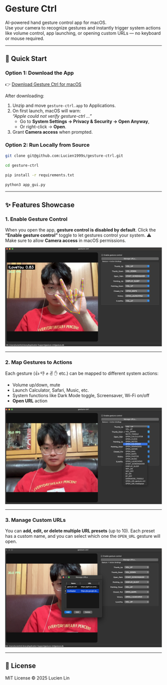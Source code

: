 # Gesture Ctrl

AI-powered hand gesture control app for macOS.  
Use your camera to recognize gestures and instantly trigger system actions like volume control, app launching, or opening custom URLs — no keyboard or mouse required.  

---

## 🚀 Quick Start

### Option 1: Download the App
👉 [Download Gesture Ctrl for macOS](https://github.com/Lucien1999s/gesture-ctrl/releases/tag/v0.1.0)  

After downloading:
1. Unzip and move `gesture-ctrl.app` to Applications.  
2. On first launch, macOS will warn:  
   *“Apple could not verify gesture-ctrl …”*  
   - Go to **System Settings → Privacy & Security → Open Anyway**,  
   - Or right-click → **Open**.  
3. Grant **Camera access** when prompted.  

### Option 2: Run Locally from Source

```bash
git clone git@github.com:Lucien1999s/gesture-ctrl.git
```

```bash
cd gesture-ctrl
```

```bash
pip install -r requirements.txt
```

```bash
python3 app_gui.py
```

---

## ✨ Features Showcase

### 1. Enable Gesture Control

When you open the app, **gesture control is disabled by default**.
Click the **“Enable gesture control”** toggle to let gestures control your system.
⚠️ Make sure to allow **Camera access** in macOS permissions.

![Enable Gesture](assets/demo_gesture.png)

---

### 2. Map Gestures to Actions

Each gesture (👍 👎 ✊ ✌️ ✋ etc.) can be mapped to different system actions:

* Volume up/down, mute
* Launch Calculator, Safari, Music, etc.
* System functions like Dark Mode toggle, Screensaver, Wi-Fi on/off
* **Open URL** action

![Gesture Bindings](assets/demo_select.png)

---

### 3. Manage Custom URLs

You can **add, edit, or delete multiple URL presets** (up to 10).
Each preset has a custom name, and you can select which one the `OPEN_URL` gesture will open.

![Custom URLs](assets/demo_urls.png)

---

## 📜 License

MIT License © 2025 Lucien Lin
